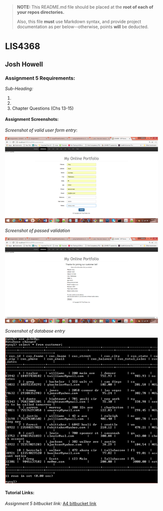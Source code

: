> **NOTE:** This README.md file should be placed at the **root of each of your repos directories.**
>
>Also, this file **must** use Markdown syntax, and provide project documentation as per below--otherwise, points **will** be deducted.
>

# LIS4368

## Josh Howell

### Assignment 5 Requirements:

*Sub-Heading:*

1. 
2. 
3. Chapter Questions (Chs 13-15)


#### Assignment Screenshots:

*Screenshot of valid user form entry*:

![A5 valid user form entry](../img/a51.png)

*Screenshot of passed validation*

![A5 passed validation](../img/a52.png)

*Screenshot of database entry*

![A5 database entry](../img/a53.png)

#### Tutorial Links:

*Assignment 5 bitbucket link:*
[A4 bitbucket link](https://bitbucket.org/jch10g/lis4368 "bitbucket repo")


